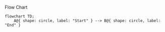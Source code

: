 Flow Chart

```mermaid
flowchart TD;
    A@{ shape: circle, label: "Start" } --> B@{ shape: circle, label: "End" }
```
